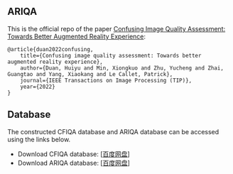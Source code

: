 ## ARIQA

This is the official repo of the paper [Confusing Image Quality Assessment: Towards Better Augmented Reality Experience](https://arxiv.org/pdf/2204.04900.pdf):
```
@article{duan2022confusing,
    title={Confusing image quality assessment: Towards better augmented reality experience},
    author={Duan, Huiyu and Min, Xiongkuo and Zhu, Yucheng and Zhai, Guangtao and Yang, Xiaokang and Le Callet, Patrick},
    journal={IEEE Transactions on Image Processing (TIP)},
    year={2022}
}
```

## Database

The constructed CFIQA database and ARIQA database can be accessed using the links below.

- Download CFIQA database: [[百度网盘](https://pan.baidu.com/s/1yph5IBz_-qToWrOjKO1hRw?pwd=9sn5)]
- Download ARIQA database: [[百度网盘](https://pan.baidu.com/s/1W-DIy0-UMjVrtS9_vm46_A?pwd=spus)]
